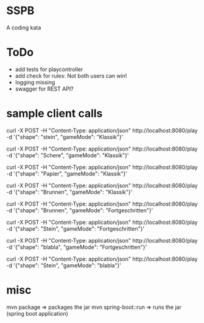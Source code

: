 # SSPB
A coding kata

# ToDo

- add tests for playcontroller
- add check for rules: Not both users can win!
- logging missing
- swagger for REST API?

# sample client calls

curl -X POST -H "Content-Type: application/json" http://localhost:8080/play -d '{"shape": "stein", "gameMode": "Klassik"}'

curl -X POST -H "Content-Type: application/json" http://localhost:8080/play -d '{"shape": "Schere", "gameMode": "Klassik"}'

curl -X POST -H "Content-Type: application/json" http://localhost:8080/play -d '{"shape": "Papier", "gameMode": "Klassik"}'

curl -X POST -H "Content-Type: application/json" http://localhost:8080/play -d '{"shape": "Brunnen", "gameMode": "Klassik"}'

curl -X POST -H "Content-Type: application/json" http://localhost:8080/play -d '{"shape": "Brunnen", "gameMode": "Fortgeschritten"}'

curl -X POST -H "Content-Type: application/json" http://localhost:8080/play -d '{"shape": "Stein", "gameMode": "Fortgeschritten"}'

curl -X POST -H "Content-Type: application/json" http://localhost:8080/play -d '{"shape": "blabla", "gameMode": "Fortgeschritten"}'

curl -X POST -H "Content-Type: application/json" http://localhost:8080/play -d '{"shape": "Stein", "gameMode": "blabla"}'

# misc

mvn package 			=> packages the jar
mvn spring-boot::run 	=> runs the jar (spring boot application)
